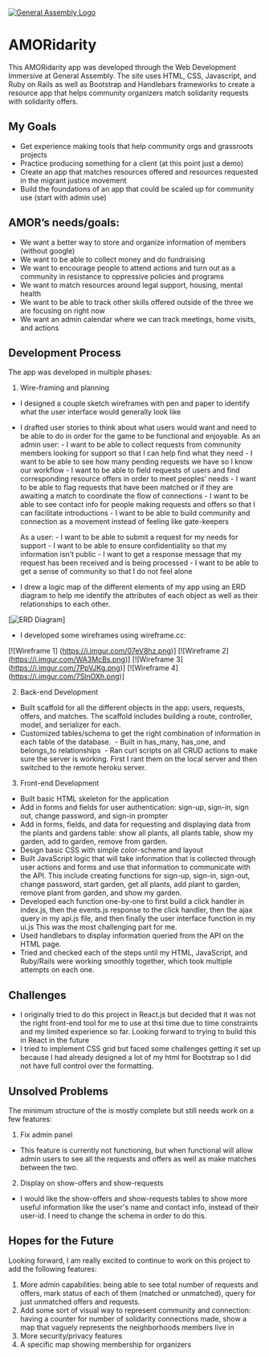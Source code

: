 [![General Assembly Logo](https://camo.githubusercontent.com/1a91b05b8f4d44b5bbfb83abac2b0996d8e26c92/687474703a2f2f692e696d6775722e636f6d2f6b6538555354712e706e67)](https://generalassemb.ly/education/web-development-immersive)

# AMORidarity
This AMORidarity app was developed through the Web Development Immersive at General Assembly. The site uses HTML, CSS, Javascript, and Ruby on Rails as well as Bootstrap and Handlebars frameworks to create a resource app that helps community organizers match solidarity requests with solidarity offers.


## My Goals
  - Get experience making tools that help community orgs and grassroots projects
  - Practice producing something for a client (at this point just a demo)
  - Create an app that matches resources offered and resources requested in the migrant justice movement
  - Build the foundations of an app that could be scaled up for community use (start with admin use)
  
## AMOR’s needs/goals:
  - We want a better way to store and organize information of members (without google)
  - We want to be able to collect money and do fundraising
  - We want to encourage people to attend actions and turn out as a community in resistance to oppressive policies and programs
  - We want to match resources around legal support, housing, mental health
  - We want to be able to track other skills offered outside of the three we are focusing on right now
  - We want an admin calendar where we can track meetings, home visits, and actions

## Development Process
The app was developed in multiple phases:

1. Wire-framing and planning
  - I designed a couple sketch wireframes with pen and paper to identify what the user interface would generally look like
  - I drafted user stories to think about what users would want and need to be able to do in order for the game to be functional and enjoyable.
      As an admin user: 
        - I want to be able to collect requests from community members looking for support so that I can help find what they need
        - I want to be able to see how many pending requests we have so I know our workflow
        - I want to be able to field requests of users and find corresponding resource offers in order to meet peoples’ needs
        - I want to be able to flag requests that have been matched or if they are awaiting a match to coordinate the flow of connections
        - I want to be able to see contact info for people making requests and offers so that I can facilitate introductions
        - I want to be able to build community and connection as a movement instead of feeling like gate-keepers

      As a user:
        - I want to be able to submit a request for my needs for support
        - I want to be able to ensure confidentiality so that my information isn’t public
        - I want to get a response message that my request has been received and is being processed
        - I want to be able to get a sense of community so that I do not feel alone

  - I drew a logic map of the different elements of my app using an ERD diagram to help me identify the attributes of each object as well as their relationships to each other.

  [![ERD Diagram](https://i.imgur.com/Kwy61iX.png?1)]
  
  - I developed some wireframes using wireframe.cc:
  
  [![Wireframe 1] (https://i.imgur.com/07eV8hz.png)]
  [![Wireframe 2] (https://i.imgur.com/WA3McBs.png)]
  [![Wireframe 3] (https://i.imgur.com/7PpVJKg.png)]
  [![Wireframe 4] (https://i.imgur.com/7SlnOXh.png)]
  
  

2. Back-end Development
  - Built scaffold for all the different objects in the app: users, requests, offers, and matches. The scaffold includes building a route, controller, model, and serializer for each.
  - Customized tables/schema to get the right combination of information in each table of the database.
  - Built in has_many, has_one, and belongs_to relationships
  - Ran curl scripts on all CRUD actions to make sure the server is working. First I rant them on the local server and then switched to the remote heroku server.

3. Front-end Development
  - Built basic HTML skeleton for the application
  - Add in forms and fields for user authentication: sign-up, sign-in, sign out, change password, and sign-in prompter
  - Add in forms, fields, and data for requesting and displaying data from the plants and gardens table: show all plants, all plants table, show my garden, add to garden, remove from garden.
  - Design basic CSS with simple color-scheme and layout
  - Built JavaScript logic that will take information that is collected through user actions and forms and use that information to communicate with the API. This include creating functions for sign-up, sign-in, sign-out, change password, start garden, get all plants, add plant to garden, remove plant from garden, and show my garden.
  - Developed each function one-by-one to first build a click handler in index.js, then the events.js response to the click handler, then the ajax query in my api.js file, and then finally the user interface function in my ui.js This was the most challenging part for me.
  - Used handlebars to display information queried from the API on the HTML page.
  - Tried and checked each of the steps until my HTML, JavaScript, and Ruby/Rails  were working smoothly together, which took multiple attempts on each one.

## Challenges
  - I originally tried to do this project in React.js but decided that it was not the right front-end tool for me to use at thsi time due to time constraints and my limited experience so far. Looking forward to trying to build this in React in the future
  - I tried to implement CSS grid but faced some challenges getting it set up because I had already designed a lot of my html for Bootstrap so I did not have full control over the formatting.


## Unsolved Problems
The minimum structure of the is mostly complete but still needs work on a few features:
1. Fix admin panel
  - This feature is currently not functioning, but when functional will allow admin users to see all the requests and offers as well as make matches between the two.
2. Display on show-offers and show-requests
  - I would like the show-offers and show-requests tables to show more useful information like the user's name and contact info, instead of their user-id. I need to change the schema in order to do this.

## Hopes for the Future
Looking forward, I am really excited to continue to work on this project to add the following features:
1. More admin capabilities: being able to see total number of requests and offers, mark status of each of them (matched or unmatched), query for just unmatched offers and requests.
2. Add some sort of visual way to represent community and connection: having a counter for number of solidarity connections made, show a map that vaguely represents the neighborhoods members live in
3. More security/privacy features
4. A specific map showing membership for organizers
